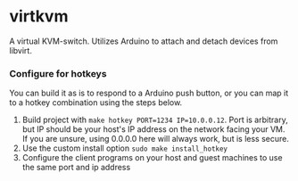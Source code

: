 # virtkvm
A virtual KVM-switch. Utilizes Arduino to attach and detach devices from libvirt.

### Configure for hotkeys

You can build it as is to respond to a Arduino push button, or you can map it to a hotkey combination using the steps below.

1) Build project with `make hotkey PORT=1234 IP=10.0.0.12`. Port is arbitrary, but IP should be your host's IP address
on the network facing your VM. If you are unsure, using 0.0.0.0 here will always work, but is less secure.
2) Use the custom install option `sudo make install_hotkey`
2) Configure the client programs on your host and guest machines to use the same port and ip address